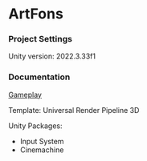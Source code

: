 # ArtFons

### Project Settings
Unity version: 2022.3.33f1

### Documentation
[Gameplay](https://docs.google.com/document/d/1Rp7E3JzkPe0mMIz0PEMsJTj95jkPrhvpN63c9QYsoQQ/edit?usp=sharing)

Template: Universal Render Pipeline 3D

Unity Packages:
 * Input System
 * Cinemachine

